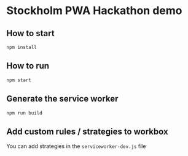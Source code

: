 # Stockholm PWA Hackathon demo

## How to start

```npm install```

## How to run

```npm start```

## Generate the service worker

```npm run build```

## Add custom rules / strategies to workbox

You can add strategies in the ```serviceworker-dev.js``` file


